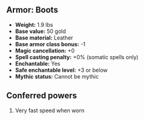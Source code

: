 ## Armor: Boots
- **Weight:** 1.9 lbs
- **Base value:** 50 gold
- **Base material:** Leather
- **Base armor class bonus:** -1
- **Magic cancellation:** +0
- **Spell casting penalty:** +0% (somatic spells only)
- **Enchantable:** Yes
- **Safe enchantable level:** +3 or below
- **Mythic status:** Cannot be mythic
## Conferred powers
1. Very fast speed when worn
